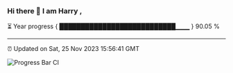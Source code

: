 ### Hi there 👋 I am Harry , 

⏳ Year progress { ███████████████████████████▁▁▁ } 90.05 %

---

⏰ Updated on Sat, 25 Nov 2023 15:56:41 GMT

![Progress Bar CI](https://github.com/duykhang68/duykhang68/workflows/Progress%20Bar%20CI/badge.svg)
